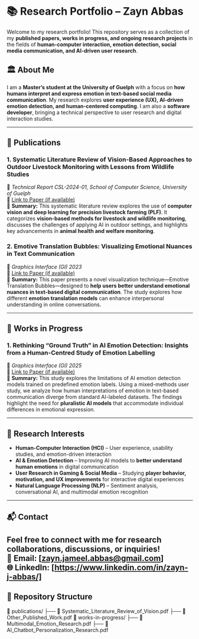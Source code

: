 # 📚 Research Portfolio – Zayn Abbas

Welcome to my research portfolio! This repository serves as a collection of my **published papers, works in progress, and ongoing research projects** in the fields of **human-computer interaction, emotion detection, social media communication, and AI-driven user research**.

## 🏛 About Me
I am a **Master’s student at the University of Guelph** with a focus on **how humans interpret and express emotion in text-based social media communication**. My research explores **user experience (UX), AI-driven emotion detection, and human-centered computing**. I am also a **software developer**, bringing a technical perspective to user research and digital interaction studies.

---

## 📄 Publications

### **1. Systematic Literature Review of Vision-Based Approaches to Outdoor Livestock Monitoring with Lessons from Wildlife Studies**  
📍 *Technical Report CSL-2024-01, School of Computer Science, University of Guelph*  
📌 [Link to Paper (if available)]()  
📜 **Summary:** This systematic literature review explores the use of **computer vision and deep learning for precision livestock farming (PLF)**. It categorizes **vision-based methods for livestock and wildlife monitoring**, discusses the challenges of applying AI in outdoor settings, and highlights key advancements in **animal health and welfare monitoring**.  


### **2. Emotive Translation Bubbles: Visualizing Emotional Nuances in Text Communication**  
📍 *Graphics Interface (GI) 2023*  
📌 [Link to Paper (if available)]()  
📜 **Summary:** This paper presents a novel visualization technique—Emotive Translation Bubbles—designed to **help users better understand emotional nuances in text-based digital communication**. The study explores how different **emotion translation models** can enhance interpersonal understanding in online conversations.  

---

## 🚀 Works in Progress

### **1. Rethinking “Ground Truth” in AI Emotion Detection: Insights from a Human-Centred Study of Emotion Labelling**  
📍 *Graphics Interface (GI) 2025*  
📌 [Link to Paper (if available)]()  
📜 **Summary:** This study explores the limitations of AI emotion detection models trained on predefined emotion labels. Using a mixed-methods user study, we analyze how human interpretations of emotion in text-based communication diverge from standard AI-labeled datasets. The findings highlight the need for **pluralistic AI models** that accommodate individual differences in emotional expression.  


---

## 🔬 Research Interests  
- **Human-Computer Interaction (HCI)** – User experience, usability studies, and emotion-driven interaction  
- **AI & Emotion Detection** – Improving AI models to **better understand human emotions** in digital communication  
- **User Research in Gaming & Social Media** – Studying **player behavior, motivation, and UX improvements** for interactive digital experiences  
- **Natural Language Processing (NLP)** – Sentiment analysis, conversational AI, and multimodal emotion recognition  

---

## 📬 Contact  
Feel free to connect with me for research collaborations, discussions, or inquiries!  
📧 Email: [zayn.jameel.abbas@gmail.com]  
🌐 LinkedIn: [https://www.linkedin.com/in/zayn-j-abbas/]  
---

## 📌 Repository Structure

📂 publications/
├── 📜 Systematic_Literature_Review_of_Vision.pdf
├── 📜 Other_Published_Work.pdf
📂 works-in-progress/
├── 📜 Multimodal_Emotion_Research.pdf
├── 📜 AI_Chatbot_Personalization_Research.pdf
